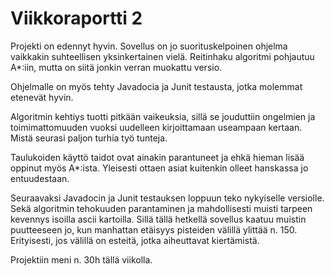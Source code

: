 # Viikkoraportti 2

Projekti on edennyt hyvin. Sovellus on jo suorituskelpoinen ohjelma vaikkakin suhteellisen yksinkertainen vielä. Reitinhaku algoritmi pohjautuu A*:iin, mutta on siitä jonkin verran muokattu versio. 

Ohjelmalle on myös tehty Javadocia ja Junit testausta, jotka molemmat etenevät hyvin. 

Algoritmin kehtiys tuotti pitkään vaikeuksia, sillä se jouduttiin ongelmien ja toimimattomuuden vuoksi uudelleen kirjoittamaan useampaan kertaan. Mistä seurasi paljon turhia työ tunteja. 

Taulukoiden käyttö taidot ovat ainakin parantuneet ja ehkä hieman lisää oppinut myös A*:ista. Yleisesti ottaen asiat kuitenkin olleet hanskassa jo entuudestaan. 

Seuraavaksi Javadocin ja Junit testauksen loppuun teko nykyiselle versiolle. Sekä algoritmin tehokuuden parantaminen ja mahdollisesti muisti tarpeen kevennys isoilla ascii kartoilla. Sillä tällä hetkellä sovellus kaatuu muistin puutteeseen jo, kun manhattan etäisyys pisteiden välillä ylittää n. 150. Erityisesti, jos välillä on esteitä, jotka aiheuttavat kiertämistä.  

Projektiin meni n. 30h tällä viikolla.
